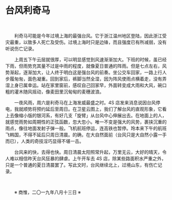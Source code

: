 # 台风利奇马

&emsp;&emsp;

&emsp;&emsp;利奇马可能是今年过境上海的最强台风。它于浙江温州地区登陆，因此浙江受灾最重，以致多人死亡及受伤。过境上海时只是边锋，而且强度已有所减弱，没有听说伤亡记录。

&emsp;&emsp;上周五下午云层就很厚，可以明显感觉到风速渐渐加大。下班的时候，虽已经下雨，但雨势充其量不过是中雨的程度，就像夏日普通的阵雨。但是七点左右，风势渐起，逐渐加大，让人终于明白这是强台风的前奏。坐公交车回家，一路上行人步履匆匆，面色凝重。回到家后，裤脚当然全湿，因为阵风使雨点横着走，没有弄湿上身已属幸运。站在家里窗前，感叹自己回家早，外面转变成大雨和大风，碗口粗的灌木随风摇动，像麦田里沉甸甸的麦穗波浪。

&emsp;&emsp;一夜风雨，周六是利奇马在上海发威最盛之时。4S 店发来消息说因台风停电，我就顺势将预约延后至周日。在卫星云图上，我们了解台风的直观形象，它看上去像缩小版的银河系，有好几支「旋臂」从台风中心伸展出去。在地面上的人，就感觉雨势如周期性的正弦函数，忽大忽小。唯一不变是强大的风势，裹挟沉重的雨点，像往地面发射子弹一般。飞机航班停运，连高铁也暂停。玲本来下午的航班飞韩国，不得不延后只周日清晨。的确，在大自然面前（台风只是大自然小露一手而已），人类的奇技淫巧显得不堪一击。

&emsp;&emsp;台风来的快，去得也快。周日清晨太阳照常升起，万里无云，大好的晴天，令人难以相信昨天台风狂暴的肆虐。上午开车去 4S 店，除某些路面积水严重之外，只是一个普通的夏日清晨罢了。写此文时，台风继续北上，过境山东，有伤亡记录。

&emsp;&emsp;

&emsp;&emsp;※ 商惟，二〇一九年八月十三日 ※